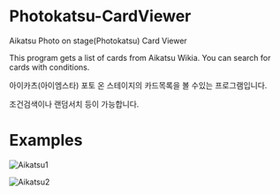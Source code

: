 # Photokatsu-CardViewer

Aikatsu Photo on stage(Photokatsu) Card Viewer

This program gets a list of cards from Aikatsu Wikia. You can search for cards with conditions.



아이카츠(아이엠스타) 포토 온 스테이지의 카드목록을 볼 수있는 프로그램입니다.

조건검색이나 랜덤서치 등이 가능합니다.



# Examples
![Aikatsu1](https://github.com/LimeSecret/Photokatsu-CardViewer/blob/master/example1.png)

![Aikatsu2](https://github.com/LimeSecret/Photokatsu-CardViewer/blob/master/example2.png)
